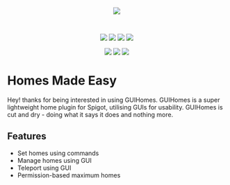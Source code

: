 <br>
<p align="center">
<img src="https://shared.benkeoghcgd.co.uk/Spigot/Plugins/HEAD_GUIHomes.png">
</p>
<br>
<p align="center">
    <a href="https://github.com/BenKeoghCGD/GUIHomes/issues"><img src="https://img.shields.io/github/issues/BenKeoghCGD/GUIHomes?style=for-the-badge"/></a>
    <img src="https://img.shields.io/github/forks/BenKeoghCGD/GUIHomes?style=for-the-badge"/>
    <img src="https://img.shields.io/github/stars/BenKeoghCGD/GUIHomes?style=for-the-badge"/>
    <img src="https://img.shields.io/github/license/BenKeoghCGD/GUIHomes?style=for-the-badge"/>
</p>
<p align="center">
    <a href="https://www.spigotmc.org/resources/102909/"><img src="https://pluginbadges.glitch.me/api/v1/dl/Spigot-%23ff9100.svg?spigot=102909&style=for-the-badge"/></a>
    <img src="https://img.shields.io/maven-metadata/v?label=MAVEN&metadataUrl=https%3A%2F%2Fmaven.benkeoghcgd.co.uk%2Fuk%2Fco%2Fbenkeoghcgd%2Fapi%2FGUIHomes%2Fmaven-metadata.xml&style=for-the-badge"/>
    <img src="https://img.shields.io/spiget/version/102909?label=LATEST&style=for-the-badge"/>
</p>

# Homes Made Easy
Hey! thanks for being interested in using GUIHomes. GUIHomes is a super lightweight home plugin for Spigot, utilising GUIs for usability. GUIHomes is cut and dry - doing what it says it does and nothing more.

## Features
- Set homes using commands
- Manage homes using GUI
- Teleport using GUI
- Permission-based maximum homes